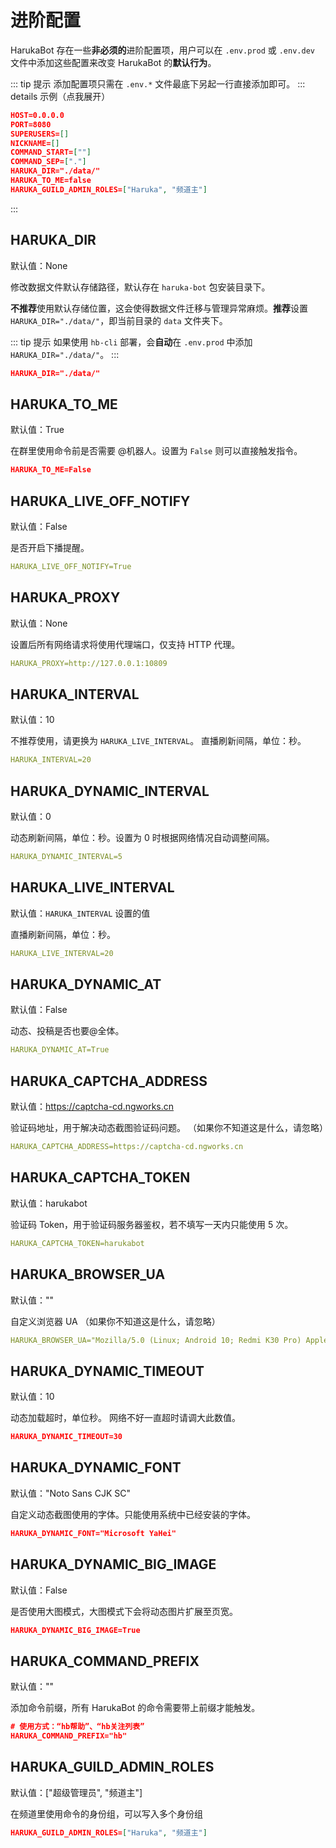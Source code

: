 # 进阶配置

HarukaBot 存在一些**非必须的**进阶配置项，用户可以在 `.env.prod` 或 `.env.dev` 文件中添加这些配置来改变 HarukaBot 的**默认行为**。

::: tip 提示
添加配置项只需在 `.env.*` 文件最底下另起一行直接添加即可。
::: details 示例（点我展开）

```json {7-8}
HOST=0.0.0.0
PORT=8080
SUPERUSERS=[]
NICKNAME=[]
COMMAND_START=[""]
COMMAND_SEP=["."]
HARUKA_DIR="./data/"
HARUKA_TO_ME=false
HARUKA_GUILD_ADMIN_ROLES=["Haruka", "频道主"]
```

:::

## HARUKA_DIR

默认值：None

修改数据文件默认存储路径，默认存在 `haruka-bot` 包安装目录下。

**不推荐**使用默认存储位置，这会使得数据文件迁移与管理异常麻烦。**推荐**设置 `HARUKA_DIR="./data/"`，即当前目录的 `data` 文件夹下。

::: tip 提示
如果使用 `hb-cli` 部署，会**自动**在 `.env.prod` 中添加 `HARUKA_DIR="./data/"`。
:::

```json
HARUKA_DIR="./data/"
```

## HARUKA_TO_ME

默认值：True

在群里使用命令前是否需要 @机器人。设置为 `False` 则可以直接触发指令。

```json
HARUKA_TO_ME=False
```

## HARUKA_LIVE_OFF_NOTIFY

默认值：False

是否开启下播提醒。

```yml
HARUKA_LIVE_OFF_NOTIFY=True
```

## HARUKA_PROXY

默认值：None

设置后所有网络请求将使用代理端口，仅支持 HTTP 代理。

```yml
HARUKA_PROXY=http://127.0.0.1:10809
```

## HARUKA_INTERVAL

默认值：10

不推荐使用，请更换为 `HARUKA_LIVE_INTERVAL`。
直播刷新间隔，单位：秒。

```yml
HARUKA_INTERVAL=20
```

## HARUKA_DYNAMIC_INTERVAL

默认值：0

动态刷新间隔，单位：秒。设置为 0 时根据网络情况自动调整间隔。

```yml
HARUKA_DYNAMIC_INTERVAL=5
```

## HARUKA_LIVE_INTERVAL

默认值：`HARUKA_INTERVAL` 设置的值

直播刷新间隔，单位：秒。

```yml
HARUKA_LIVE_INTERVAL=20
```

## HARUKA_DYNAMIC_AT

默认值：False

动态、投稿是否也要@全体。

```yml
HARUKA_DYNAMIC_AT=True
```

<!-- ## HARUKA_SCREENSHOT_STYLE

默认值：mobile

截图样式，可选值：mobile（手机）、pc（电脑）。

```yml
HARUKA_SCREENSHOT_STYLE=pc
``` -->

## HARUKA_CAPTCHA_ADDRESS

默认值：<https://captcha-cd.ngworks.cn>

验证码地址，用于解决动态截图验证码问题。
（如果你不知道这是什么，请忽略）

```yml
HARUKA_CAPTCHA_ADDRESS=https://captcha-cd.ngworks.cn
```

## HARUKA_CAPTCHA_TOKEN

默认值：harukabot

验证码 Token，用于验证码服务器鉴权，若不填写一天内只能使用 5 次。

```yml
HARUKA_CAPTCHA_TOKEN=harukabot
```

## HARUKA_BROWSER_UA

默认值：""

自定义浏览器 UA
（如果你不知道这是什么，请忽略）

```yml
HARUKA_BROWSER_UA="Mozilla/5.0 (Linux; Android 10; Redmi K30 Pro) AppleWebKit/537.36 (KHTML, like Gecko) Chrome/90.0.4430.210 Mobile Safari/537.36"
```

## HARUKA_DYNAMIC_TIMEOUT

默认值：10

动态加载超时，单位秒。
网络不好一直超时请调大此数值。

```json
HARUKA_DYNAMIC_TIMEOUT=30
```

## HARUKA_DYNAMIC_FONT

默认值："Noto Sans CJK SC"

自定义动态截图使用的字体。只能使用系统中已经安装的字体。

```json
HARUKA_DYNAMIC_FONT="Microsoft YaHei"
```

## HARUKA_DYNAMIC_BIG_IMAGE

默认值：False

是否使用大图模式，大图模式下会将动态图片扩展至页宽。

```json
HARUKA_DYNAMIC_BIG_IMAGE=True
```

## HARUKA_COMMAND_PREFIX

默认值：""

添加命令前缀，所有 HarukaBot 的命令需要带上前缀才能触发。

```json
# 使用方式：“hb帮助”、“hb关注列表”
HARUKA_COMMAND_PREFIX="hb"
```

## HARUKA_GUILD_ADMIN_ROLES

默认值：["超级管理员", "频道主"]

在频道里使用命令的身份组，可以写入多个身份组

```json
HARUKA_GUILD_ADMIN_ROLES=["Haruka", "频道主"]
```
